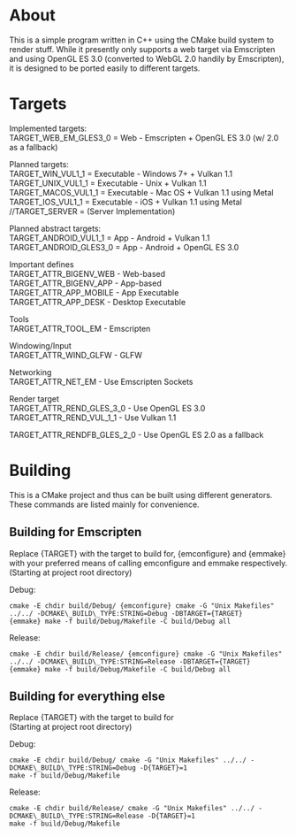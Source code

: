 About
=====

This is a simple program written in C++ using the CMake build system to render stuff.
While it presently only supports a web target via Emscripten and using OpenGL ES 3.0 (converted to
WebGL 2.0 handily by Emscripten), it is designed to be ported easily to 
different targets.


Targets
=======

Implemented targets:  
TARGET\_WEB\_EM\_GLES3\_0 = Web - Emscripten + OpenGL ES 3.0 (w/ 2.0 as a fallback)

Planned targets:  
TARGET\_WIN\_VUL1\_1 = Executable - Windows 7+ + Vulkan 1.1  
TARGET\_UNIX\_VUL1\_1 = Executable - Unix + Vulkan 1.1   
TARGET\_MACOS\_VUL1\_1 = Executable - Mac OS + Vulkan 1.1 using Metal  
TARGET\_IOS\_VUL1\_1 = Executable - iOS + Vulkan 1.1 using Metal  
//TARGET\_SERVER = (Server Implementation)

Planned abstract targets:  
TARGET\_ANDROID\_VUL1\_1 = App - Android + Vulkan 1.1  
TARGET\_ANDROID\_GLES3\_0 = App - Android + OpenGL ES 3.0 

Important defines  
TARGET\_ATTR\_BIGENV\_WEB - Web-based  
TARGET\_ATTR\_BIGENV\_APP - App-based  
TARGET\_ATTR\_APP\_MOBILE - App Executable  
TARGET\_ATTR\_APP\_DESK - Desktop Executable  

Tools  
TARGET\_ATTR\_TOOL\_EM - Emscripten  

Windowing/Input  
TARGET\_ATTR\_WIND\_GLFW - GLFW  

Networking  
TARGET\_ATTR\_NET\_EM - Use Emscripten Sockets  

Render target  
TARGET\_ATTR\_REND\_GLES\_3\_0 - Use OpenGL ES 3.0  
TARGET\_ATTR\_REND\_VUL\_1\_1  - Use Vulkan 1.1  

TARGET\_ATTR\_RENDFB\_GLES\_2\_0 - Use OpenGL ES 2.0 as a fallback  


Building
========

This is a CMake project and thus can be built using different generators. These commands are listed mainly for convenience.

Building for Emscripten
-----------------------

Replace {TARGET} with the target to build for, {emconfigure} and {emmake} with your preferred means of calling emconfigure and emmake respectively.  
(Starting at project root directory)

Debug:  
```
cmake -E chdir build/Debug/ {emconfigure} cmake -G "Unix Makefiles" ../../ -DCMAKE\_BUILD\_TYPE:STRING=Debug -DBTARGET={TARGET}   
{emmake} make -f build/Debug/Makefile -C build/Debug all  
```

Release: 
```
cmake -E chdir build/Release/ {emconfigure} cmake -G "Unix Makefiles" ../../ -DCMAKE\_BUILD\_TYPE:STRING=Release -DBTARGET={TARGET}  
{emmake} make -f build/Debug/Makefile -C build/Debug all  
```


Building for everything else
----------------------------

Replace {TARGET} with the target to build for  
(Starting at project root directory)  

Debug:  
```
cmake -E chdir build/Debug/ cmake -G "Unix Makefiles" ../../ -DCMAKE\_BUILD\_TYPE:STRING=Debug -D{TARGET}=1   
make -f build/Debug/Makefile  
```

Release: 
```
cmake -E chdir build/Release/ cmake -G "Unix Makefiles" ../../ -DCMAKE\_BUILD\_TYPE:STRING=Release -D{TARGET}=1  
make -f build/Debug/Makefile  
```

